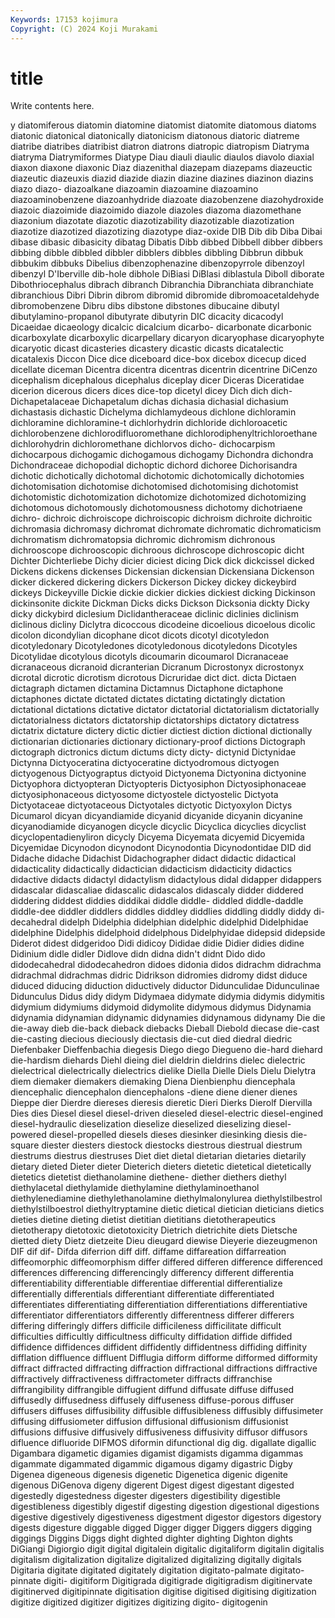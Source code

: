 ```yaml
---
Keywords: 17153 kojimura
Copyright: (C) 2024 Koji Murakami
---
```


# title

Write contents here.



y diatomiferous diatomin
diatomine diatomist diatomite diatomous diatoms diatonic diatonical diatonically diatonicism diatonous
diatoric diatreme diatribe diatribes diatribist diatron diatrons diatropic diatropism Diatryma
diatryma Diatrymiformes Diatype Diau diauli diaulic diaulos diavolo diaxial diaxon
diaxone diaxonic Diaz diazenithal diazepam diazepams diazeuctic diazeutic diazeuxis diazid
diazide diazin diazine diazines diazinon diazins diazo diazo- diazoalkane diazoamin
diazoamine diazoamino diazoaminobenzene diazoanhydride diazoate diazobenzene diazohydroxide diazoic diazoimide diazoimido
diazole diazoles diazoma diazomethane diazonium diazotate diazotic diazotizability diazotizable diazotization
diazotize diazotized diazotizing diazotype diaz-oxide DIB Dib dib Diba Dibai
dibase dibasic dibasicity dibatag Dibatis Dibb dibbed Dibbell dibber dibbers
dibbing dibble dibbled dibbler dibblers dibbles dibbling Dibbrun dibbuk dibbukim
dibbuks Dibelius dibenzophenazine dibenzopyrrole dibenzoyl dibenzyl D'Iberville dib-hole dibhole DiBiasi
DiBlasi diblastula Diboll diborate Dibothriocephalus dibrach dibranch Dibranchia Dibranchiata dibranchiate
dibranchious Dibri Dibrin dibrom dibromid dibromide dibromoacetaldehyde dibromobenzene Dibru dibs
dibstone dibstones dibucaine dibutyl dibutylamino-propanol dibutyrate dibutyrin DIC dicacity dicacodyl
Dicaeidae dicaeology dicalcic dicalcium dicarbo- dicarbonate dicarbonic dicarboxylate dicarboxylic dicarpellary
dicaryon dicaryophase dicaryophyte dicaryotic dicast dicasteries dicastery dicastic dicasts dicatalectic
dicatalexis Diccon Dice dice diceboard dice-box dicebox dicecup diced dicellate
diceman Dicentra dicentra dicentras dicentrin dicentrine DiCenzo dicephalism dicephalous dicephalus
diceplay dicer Diceras Diceratidae dicerion dicerous dicers dices dice-top dicetyl
dicey Dich dich dich- Dichapetalaceae Dichapetalum dichas dichasia dichasial dichasium
dichastasis dichastic Dichelyma dichlamydeous dichlone dichloramin dichloramine dichloramine-t dichlorhydrin dichloride
dichloroacetic dichlorobenzene dichlorodifluoromethane dichlorodiphenyltrichloroethane dichlorohydrin dichloromethane dichlorvos dicho- dichocarpism dichocarpous
dichogamic dichogamous dichogamy Dichondra dichondra Dichondraceae dichopodial dichoptic dichord dichoree
Dichorisandra dichotic dichotically dichotomal dichotomic dichotomically dichotomies dichotomisation dichotomise dichotomised
dichotomising dichotomist dichotomistic dichotomization dichotomize dichotomized dichotomizing dichotomous dichotomously dichotomousness
dichotomy dichotriaene dichro- dichroic dichroiscope dichroiscopic dichroism dichroite dichroitic dichromasia
dichromasy dichromat dichromate dichromatic dichromaticism dichromatism dichromatopsia dichromic dichromism dichronous
dichrooscope dichrooscopic dichroous dichroscope dichroscopic dicht Dichter Dichterliebe Dichy dicier
diciest dicing Dick dick dickcissel dicked Dickens dickens dickenses Dickensian
dickensian Dickensiana Dickenson dicker dickered dickering dickers Dickerson Dickey dickey
dickeybird dickeys Dickeyville Dickie dickie dickier dickies dickiest dicking Dickinson
dickinsonite dickite Dickman Dicks dicks Dickson Dicksonia dickty Dicky dicky
dickybird diclesium Diclidantheraceae diclinic diclinies diclinism diclinous dicliny Diclytra dicoccous
dicodeine dicoelious dicoelous dicolic dicolon dicondylian dicophane dicot dicots dicotyl
dicotyledon dicotyledonary Dicotyledones dicotyledonous dicotyledons Dicotyles Dicotylidae dicotylous dicotyls dicoumarin
dicoumarol Dicranaceae dicranaceous dicranoid dicranterian Dicranum Dicrostonyx dicrostonyx dicrotal dicrotic
dicrotism dicrotous Dicruridae dict dict. dicta Dictaen dictagraph dictamen dictamina
Dictamnus Dictaphone dictaphone dictaphones dictate dictated dictates dictating dictatingly dictation
dictational dictations dictative dictator dictatorial dictatorialism dictatorially dictatorialness dictators dictatorship
dictatorships dictatory dictatress dictatrix dictature dictery dictic dictier dictiest diction
dictional dictionally dictionarian dictionaries dictionary dictionary-proof dictions Dictograph dictograph dictronics
dictum dictums dicty dicty- dictynid Dictynidae Dictynna Dictyoceratina dictyoceratine dictyodromous
dictyogen dictyogenous Dictyograptus dictyoid Dictyonema Dictyonina dictyonine Dictyophora dictyopteran Dictyopteris
Dictyosiphon Dictyosiphonaceae dictyosiphonaceous dictyosome dictyostele dictyostelic Dictyota Dictyotaceae dictyotaceous Dictyotales
dictyotic Dictyoxylon Dictys Dicumarol dicyan dicyandiamide dicyanid dicyanide dicyanin dicyanine
dicyanodiamide dicyanogen dicycle dicyclic Dicyclica dicyclies dicyclist dicyclopentadienyliron dicycly Dicyema
Dicyemata dicyemid Dicyemida Dicyemidae Dicynodon dicynodont Dicynodontia Dicynodontidae DID did
Didache didache Didachist Didachographer didact didactic didactical didacticality didactically didactician
didacticism didacticity didactics didactive didacts didactyl didactylism didactylous didal didapper
didappers didascalar didascaliae didascalic didascalos didascaly didder diddered diddering diddest
diddies diddikai diddle diddle- diddled diddle-daddle diddle-dee diddler diddlers diddles
diddley diddlies diddling diddly diddy di-decahedral didelph Didelphia didelphian didelphic
didelphid Didelphidae didelphine Didelphis didelphoid didelphous Didelphyidae didepsid didepside Diderot
didest didgeridoo Didi didicoy Dididae didie Didier didies didine Didinium
didle didler Didlove didn didna didn't didnt Dido dido didodecahedral
didodecahedron didoes didonia didos didrachm didrachma didrachmal didrachmas didric Didrikson
didromies didromy didst diduce diduced diducing diduction diductively diductor Didunculidae
Didunculinae Didunculus Didus didy didym Didymaea didymate didymia didymis didymitis
didymium didymiums didymoid didymolite didymous didymus Didynamia didynamia didynamian didynamic
didynamies didynamous didynamy Die die die-away dieb die-back dieback diebacks
Dieball Diebold diecase die-cast die-casting diecious dieciously diectasis die-cut died
diedral diedric Diefenbaker Dieffenbachia diegesis Diego diego Diegueno die-hard diehard
die-hardism diehards Diehl dieing diel dieldrin dieldrins dielec dielectric dielectrical
dielectrically dielectrics dielike Diella Dielle Diels Dielu Dielytra diem diemaker
diemakers diemaking Diena Dienbienphu diencephala diencephalic diencephalon diencephalons -diene diene
diener dienes Dieppe dier Dierdre diereses dieresis dieretic Dieri Dierks
Dierolf Diervilla Dies dies Diesel diesel diesel-driven dieseled diesel-electric diesel-engined
diesel-hydraulic dieselization dieselize dieselized dieselizing diesel-powered diesel-propelled diesels dieses diesinker
diesinking diesis die-square diester diesters diestock diestocks diestrous diestrual diestrum
diestrums diestrus diestruses Diet diet dietal dietarian dietaries dietarily dietary
dieted Dieter dieter Dieterich dieters dietetic dietetical dietetically dietetics dietetist
diethanolamine diethene- diether diethers diethyl diethylacetal diethylamide diethylamine diethylaminoethanol diethylenediamine
diethylethanolamine diethylmalonylurea diethylstilbestrol diethylstilboestrol diethyltryptamine dietic dietical dietician dieticians dietics
dieties dietine dieting dietist dietitian dietitians dietotherapeutics dietotherapy dietotoxic dietotoxicity
Dietrich dietrichite diets Dietsche dietted diety Dietz dietzeite Dieu dieugard
diewise Dieyerie diezeugmenon DIF dif dif- Difda diferrion diff diff.
diffame diffareation diffarreation diffeomorphic diffeomorphism differ differed differen difference differenced
differences differencing differencingly differency different differentia differentiability differentiable differentiae differential
differentialize differentially differentials differentiant differentiate differentiated differentiates differentiating differentiation differentiations
differentiative differentiator differentiators differently differentness differer differers differing differingly differs
difficile difficileness difficilitate difficult difficulties difficultly difficultness difficulty diffidation diffide
diffided diffidence diffidences diffident diffidently diffidentness diffiding diffinity difflation diffluence
diffluent Difflugia difform difforme difformed difformity diffract diffracted diffracting diffraction
diffractional diffractions diffractive diffractively diffractiveness diffractometer diffracts diffranchise diffrangibility diffrangible
diffugient diffund diffusate diffuse diffused diffusedly diffusedness diffusely diffuseness diffuse-porous
diffuser diffusers diffuses diffusibility diffusible diffusibleness diffusibly diffusimeter diffusing diffusiometer
diffusion diffusional diffusionism diffusionist diffusions diffusive diffusively diffusiveness diffusivity diffusor
diffusors difluence difluoride DIFMOS diformin difunctional dig dig. digallate digallic
Digambara digametic digamies digamist digamists digamma digammas digammate digammated digammic
digamous digamy digastric Digby Digenea digeneous digenesis digenetic Digenetica digenic
digenite digenous DiGenova digeny digerent Digest digest digestant digested digestedly
digestedness digester digesters digestibility digestible digestibleness digestibly digestif digesting digestion
digestional digestions digestive digestively digestiveness digestment digestor digestors digestory digests
digesture diggable digged Digger digger Diggers diggers digging diggings Diggins
Diggs dight dighted dighter dighting Dighton dights DiGiangi Digiorgio digit
digital digitalein digitalic digitaliform digitalin digitalis digitalism digitalization digitalize digitalized
digitalizing digitally digitals Digitaria digitate digitated digitately digitation digitato-palmate digitato-pinnate
digiti- digitiform Digitigrada digitigrade digitigradism digitinervate digitinerved digitipinnate digitisation digitise
digitised digitising digitization digitize digitized digitizer digitizes digitizing digito- digitogenin
